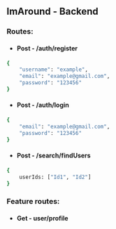## ImAround - Backend

### Routes:

* #### Post - /auth/register
```bash
{
    "username": "example",
    "email": "example@gmail.com",
    "password": "123456"
}
```
* #### Post - /auth/login

```bash
{
    "email": "example@gmail.com",
    "password": "123456"
}
```

* #### Post - /search/findUsers

```bash
{
    userIds: ["Id1", "Id2"]
}
```

### Feature routes:
* #### Get - user/profile